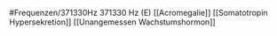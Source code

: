 #Frequenzen/371330Hz
371330 Hz (E)
[[Acromegalie]]
[[Somatotropin Hypersekretion]]
[[Unangemessen Wachstumshormon]]
